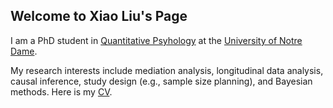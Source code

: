## Welcome to Xiao Liu's Page

I am a PhD student in [Quantitative Psyhology](https://psychology.nd.edu/graduate-programs/areas-of-study/quantitative/) at the [University of Notre Dame](https://www.nd.edu). 

My research interests include mediation analysis, longitudinal data analysis, causal inference, study design (e.g., sample size planning), and Bayesian methods.
Here is my [CV](https://docs.google.com/document/d/1CSsYefBY4cCtapWNsrxidVTFnJzE4GuhN03QzjasTSM/edit?usp=sharing).


